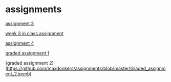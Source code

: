 # assignments

[assignment 3](https://github.com/maxdonkers/assignments/blob/master/assignment3.ipynb)


[week 3 in class assignment](https://github.com/maxdonkers/assignments/blob/master/week3-2.ipynb)

[assignment 4](https://github.com/maxdonkers/assignments/blob/master/assignment4.ipynb)

[graded assignment 1](https://github.com/maxdonkers/assignments/blob/master/Graded_assignment1.ipynb)

{graded assignment 2](https://github.com/maxdonkers/assignments/blob/master/Graded_assignment_2.ipynb)
